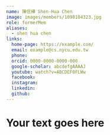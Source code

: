 ```yaml
---
name: 陳信樺 Shen-Hua Chen 
image: images/members/1098104323.jpg 
role: formerMem
aliases:
  - shen hua chen
links:
  home-page: https://example.com/
  email: example@cs.nycu.edu.tw
  phone: 
  orcid: 0000-0000-0000-000
  google-scholar: abcdefgAAAAJ
  youtube: watch?v=ABCDEF0FLWw
  facebook:
  instagram:
  linkedin:
  github:
---
```

# Your text goes here
